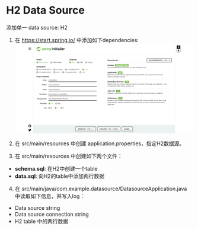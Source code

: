 # H2 Data Source
添加单一 data source: H2

1. 在 https://start.spring.io/ 中添加如下dependencies:
![Dependencies](assets/images/spring.initializr.png)

2. 在 src/main/resources 中创建 application.properties，指定H2数据源。
3. 在 src/main/resources 中创建如下两个文件：
* **schema.sql**: 在H2中创建一个table
* **data.sql**: 向H2的table中添加两行数据
4. 在 src/main/java/com.example.datasource/DatasourceApplication.java 中读取如下信息，并写入log：
* Data source string
* Data source connection string
* H2 table 中的两行数据



